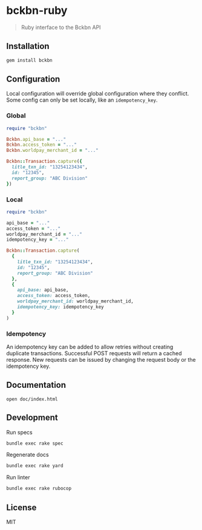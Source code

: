 # bckbn-ruby

> Ruby interface to the Bckbn API

## Installation

```bash
gem install bckbn
```

## Configuration
Local configuration will override global configuration where
they conflict. Some config can only be set locally, like an 
`idempotency_key`.

### Global

```ruby
require "bckbn"

Bckbn.api_base = "..."
Bckbn.access_token = "..."
Bckbn.worldpay_merchant_id = "..."

Bckbn::Transaction.capture({ 
  litle_txn_id: "13254123434",
  id: "12345",
  report_group: "ABC Division"
})
```

### Local

```ruby
require "bckbn"

api_base = "..."
access_token = "..."
worldpay_merchant_id = "..."
idempotency_key = "..."

Bckbn::Transaction.capture(
  { 
    litle_txn_id: "13254123434",
    id: "12345",
    report_group: "ABC Division"
  }, 
  {
    api_base: api_base,
    access_token: access_token,
    worldpay_merchant_id: worldpay_merchant_id,
    idempotency_key: idempotency_key
  }
)
```

### Idempotency
An idempotency key can be added to allow retries without creating duplicate transactions.
Successful POST requests will return a cached response. New requests can be issued 
by changing the request body or the idempotency key.

## Documentation

```
open doc/index.html
```

## Development

Run specs
```bash
bundle exec rake spec
```

Regenerate docs
```bash
bundle exec rake yard
```

Run linter
```bash
bundle exec rake rubocop
```

## License

MIT

